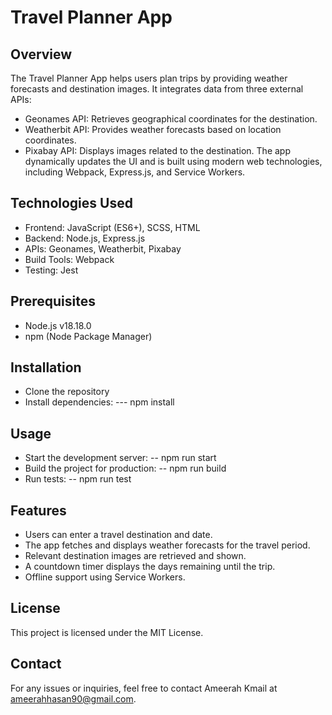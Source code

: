 # Travel Planner App
## Overview

The Travel Planner App helps users plan trips by providing weather forecasts and destination images. It integrates data from three external APIs:
+ Geonames API: Retrieves geographical coordinates for the destination.
+ Weatherbit API: Provides weather forecasts based on location coordinates.
+ Pixabay API: Displays images related to the destination.
The app dynamically updates the UI and is built using modern web technologies, including Webpack, Express.js, and Service Workers.

## Technologies Used
+ Frontend: JavaScript (ES6+), SCSS, HTML
+ Backend: Node.js, Express.js
+ APIs: Geonames, Weatherbit, Pixabay
+ Build Tools: Webpack
+ Testing: Jest

## Prerequisites
- Node.js v18.18.0
- npm (Node Package Manager)

## Installation
 - Clone the repository
 - Install dependencies:
    --- npm install
## Usage

- Start the development server:
 -- npm run start
- Build the project for production:
 -- npm run build
- Run tests:
 -- npm run test
  
## Features
+ Users can enter a travel destination and date.
+ The app fetches and displays weather forecasts for the travel period.
+ Relevant destination images are retrieved and shown.
+ A countdown timer displays the days remaining until the trip.
+ Offline support using Service Workers.

## License
 This project is licensed under the MIT License.

## Contact
 For any issues or inquiries, feel free to contact Ameerah Kmail at ameerahhasan90@gmail.com.
